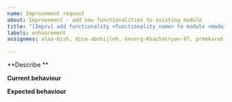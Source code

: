 ```yaml
---
name: Improvement request
about: Improvement - add new functionalities to existing module
title: "[Imprv] add functionality <functionality_name> to module <module_name>"
labels: enhancement
assignees: alaa-bish, dina-abuhijleh, Gevorg-Khachatryan-97, premkarat

---
```


**Describe **

**Current behaviour**

**Expected behaviour**
